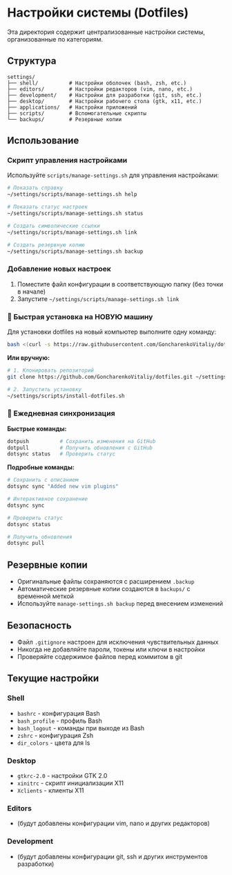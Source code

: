 # Настройки системы (Dotfiles)

Эта директория содержит централизованные настройки системы, организованные по категориям.

## Структура

```
settings/
├── shell/          # Настройки оболочек (bash, zsh, etc.)
├── editors/        # Настройки редакторов (vim, nano, etc.)
├── development/    # Настройки для разработки (git, ssh, etc.)
├── desktop/        # Настройки рабочего стола (gtk, x11, etc.)
├── applications/   # Настройки приложений
├── scripts/        # Вспомогательные скрипты
└── backups/        # Резервные копии
```

## Использование

### Скрипт управления настройками

Используйте `scripts/manage-settings.sh` для управления настройками:

```bash
# Показать справку
~/settings/scripts/manage-settings.sh help

# Показать статус настроек
~/settings/scripts/manage-settings.sh status

# Создать символические ссылки
~/settings/scripts/manage-settings.sh link

# Создать резервную копию
~/settings/scripts/manage-settings.sh backup
```

### Добавление новых настроек

1. Поместите файл конфигурации в соответствующую папку (без точки в начале)
2. Запустите `~/settings/scripts/manage-settings.sh link`

### 🚀 Быстрая установка на НОВУЮ машину

Для установки dotfiles на новый компьютер выполните одну команду:

```bash
bash <(curl -s https://raw.githubusercontent.com/GoncharenkoVitaliy/dotfiles/main/scripts/install-dotfiles.sh)
```

**Или вручную:**

```bash
# 1. Клонировать репозиторий
git clone https://github.com/GoncharenkoVitaliy/dotfiles.git ~/settings

# 2. Запустить установку
~/settings/scripts/install-dotfiles.sh
```

### 🔄 Ежедневная синхронизация

**Быстрые команды:**
```bash
dotpush          # Сохранить изменения на GitHub
dotpull          # Получить обновления с GitHub
dotsync status   # Проверить статус
```

**Подробные команды:**
```bash
# Сохранить с описанием
dotsync sync "Added new vim plugins"

# Интерактивное сохранение
dotsync sync

# Проверить статус
dotsync status

# Получить обновления
dotsync pull
```

## Резервные копии

- Оригинальные файлы сохраняются с расширением `.backup`
- Автоматические резервные копии создаются в `backups/` с временной меткой
- Используйте `manage-settings.sh backup` перед внесением изменений

## Безопасность

- Файл `.gitignore` настроен для исключения чувствительных данных
- Никогда не добавляйте пароли, токены или ключи в настройки
- Проверяйте содержимое файлов перед коммитом в git

## Текущие настройки

### Shell
- `bashrc` - конфигурация Bash
- `bash_profile` - профиль Bash
- `bash_logout` - команды при выходе из Bash
- `zshrc` - конфигурация Zsh
- `dir_colors` - цвета для ls

### Desktop
- `gtkrc-2.0` - настройки GTK 2.0
- `xinitrc` - скрипт инициализации X11
- `Xclients` - клиенты X11

### Editors
- (будут добавлены конфигурации vim, nano и других редакторов)

### Development
- (будут добавлены конфигурации git, ssh и других инструментов разработки)